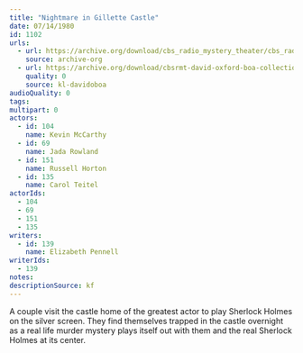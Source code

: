 ```yaml
---
title: "Nightmare in Gillette Castle"
date: 07/14/1980
id: 1102
urls: 
  - url: https://archive.org/download/cbs_radio_mystery_theater/cbs_radio_mystery_theater-1101-1150.zip/cbs_radio_mystery_theater-1101-1150%2Fcbsrmt_1102_nightmare_in_gillette_castle.mp3
    source: archive-org
  - url: https://archive.org/download/cbsrmt-david-oxford-boa-collection/CBSRMT-800714-1102-Nightmare-in-Gillette-Castle-(128-48)_WBBM-JE-{BoA}.mp3
    quality: 0
    source: kl-davidoboa
audioQuality: 0
tags: 
multipart: 0
actors:  
  - id: 104
    name: Kevin McCarthy  
  - id: 69
    name: Jada Rowland  
  - id: 151
    name: Russell Horton  
  - id: 135
    name: Carol Teitel
actorIds:  
  - 104  
  - 69  
  - 151  
  - 135
writers:  
  - id: 139
    name: Elizabeth Pennell
writerIds:  
  - 139
notes: 
descriptionSource: kf
---
```

A couple visit the castle home of the greatest actor to play Sherlock Holmes on the silver screen. They find themselves trapped in the castle overnight as a real life murder mystery plays itself out with them and the real Sherlock Holmes at its center.